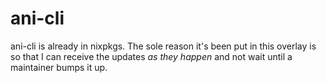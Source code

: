 # ani-cli

ani-cli is already in nixpkgs. The sole reason it's been put in this overlay is so that
I can receive the updates _as they happen_ and not wait until a maintainer bumps it up.
